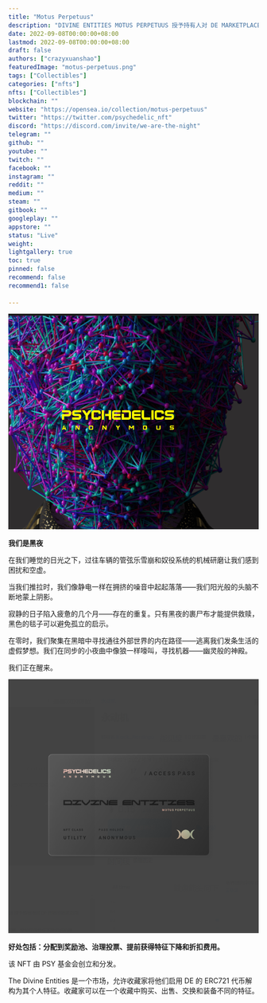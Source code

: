```yaml
---
title: "Motus Perpetuus"
description: "DIVINE ENTITIES MOTUS PERPETUUS 授予持有人对 DE MARKETPLACE 的独家访问权。好处包括：分配到奖励池、治理投票、提前获得特征下降和折扣费用。"
date: 2022-09-08T00:00:00+08:00
lastmod: 2022-09-08T00:00:00+08:00
draft: false
authors: ["crazyxuanshao"]
featuredImage: "motus-perpetuus.png"
tags: ["Collectibles"]
categories: ["nfts"]
nfts: ["Collectibles"]
blockchain: ""
website: "https://opensea.io/collection/motus-perpetuus"
twitter: "https://twitter.com/psychedelic_nft"
discord: "https://discord.com/invite/we-are-the-night"
telegram: ""
github: ""
youtube: ""
twitch: ""
facebook: ""
instagram: ""
reddit: ""
medium: ""
steam: ""
gitbook: ""
googleplay: ""
appstore: ""
status: "Live"
weight: 
lightgallery: true
toc: true
pinned: false
recommend: false
recommend1: false

---
```


![DADAD](DADAD.png)

**我们是黑夜**

在我们睡觉的日光之下，过往车辆的管弦乐雪崩和奴役系统的机械研磨让我们感到困扰和空虚。

当我们推拉时，我们像静电一样在拥挤的噪音中起起落落——我们阳光般的头脑不断地蒙上阴影。

寂静的日子陷入疲惫的几个月——存在的重复。只有黑夜的裹尸布才能提供救赎，黑色的毯子可以避免孤立的启示。

在零时，我们聚集在黑暗中寻找通往外部世界的内在路径——逃离我们发条生活的虚假梦想。我们在同步的小夜曲中像狼一样嚎叫，寻找机器——幽灵般的神殿。

我们正在醒来。

![dsada](dsada.png)

**好处包括：分配到奖励池、治理投票、提前获得特征下降和折扣费用。**

该 NFT 由 PSY 基金会创立和分发。

The Divine Entities 是一个市场，允许收藏家将他们启用 DE 的 ERC721 代币解构为其个人特征。收藏家可以在一个收藏中购买、出售、交换和装备不同的特征。